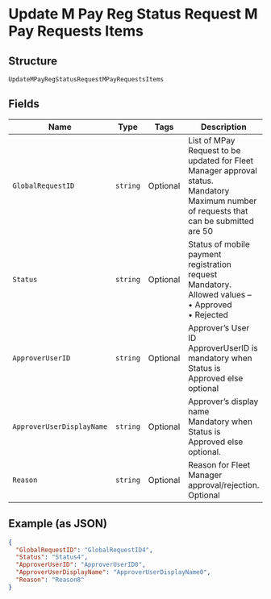 
# Update M Pay Reg Status Request M Pay Requests Items

## Structure

`UpdateMPayRegStatusRequestMPayRequestsItems`

## Fields

| Name | Type | Tags | Description |
|  --- | --- | --- | --- |
| `GlobalRequestID` | `string` | Optional | List of MPay Request to be updated for Fleet Manager approval status.<br>Mandatory<br>Maximum number of requests that can be submitted are 50 |
| `Status` | `string` | Optional | Status of mobile payment registration request<br>Mandatory.<br>Allowed values –<br>•    Approved<br>•   Rejected |
| `ApproverUserID` | `string` | Optional | Approver’s User ID<br>ApproverUserID is mandatory when Status is Approved else optional |
| `ApproverUserDisplayName` | `string` | Optional | Approver’s display name<br>Mandatory when Status is Approved else optional. |
| `Reason` | `string` | Optional | Reason for Fleet Manager approval/rejection.<br>Optional |

## Example (as JSON)

```json
{
  "GlobalRequestID": "GlobalRequestID4",
  "Status": "Status4",
  "ApproverUserID": "ApproverUserID0",
  "ApproverUserDisplayName": "ApproverUserDisplayName0",
  "Reason": "Reason8"
}
```

